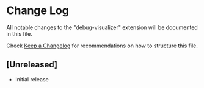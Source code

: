 # Change Log
All notable changes to the "debug-visualizer" extension will be documented in this file.

Check [Keep a Changelog](http://keepachangelog.com/) for recommendations on how to structure this file.

## [Unreleased]
- Initial release